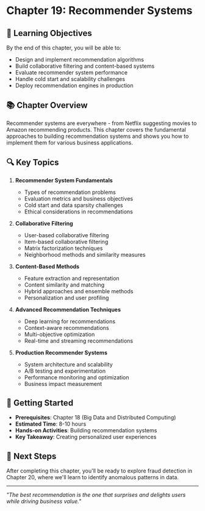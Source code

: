 # Chapter 19: Recommender Systems

## 🎯 Learning Objectives

By the end of this chapter, you will be able to:
- Design and implement recommendation algorithms
- Build collaborative filtering and content-based systems
- Evaluate recommender system performance
- Handle cold start and scalability challenges
- Deploy recommendation engines in production

## 📚 Chapter Overview

Recommender systems are everywhere - from Netflix suggesting movies to Amazon recommending products. This chapter covers the fundamental approaches to building recommendation systems and shows you how to implement them for various business applications.

## 🔍 Key Topics

1. **Recommender System Fundamentals**
   - Types of recommendation problems
   - Evaluation metrics and business objectives
   - Cold start and data sparsity challenges
   - Ethical considerations in recommendations

2. **Collaborative Filtering**
   - User-based collaborative filtering
   - Item-based collaborative filtering
   - Matrix factorization techniques
   - Neighborhood methods and similarity measures

3. **Content-Based Methods**
   - Feature extraction and representation
   - Content similarity and matching
   - Hybrid approaches and ensemble methods
   - Personalization and user profiling

4. **Advanced Recommendation Techniques**
   - Deep learning for recommendations
   - Context-aware recommendations
   - Multi-objective optimization
   - Real-time and streaming recommendations

5. **Production Recommender Systems**
   - System architecture and scalability
   - A/B testing and experimentation
   - Performance monitoring and optimization
   - Business impact measurement

## 🚀 Getting Started

- **Prerequisites**: Chapter 18 (Big Data and Distributed Computing)
- **Estimated Time**: 8-10 hours
- **Hands-on Activities**: Building recommendation systems
- **Key Takeaway**: Creating personalized user experiences

## 📖 Next Steps

After completing this chapter, you'll be ready to explore fraud detection in Chapter 20, where we'll learn to identify anomalous patterns in data.

---

*"The best recommendation is the one that surprises and delights users while driving business value."*
